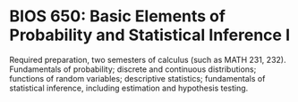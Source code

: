 # BIOS 650: Basic Elements of Probability and Statistical Inference I

Required preparation, two semesters of calculus (such as MATH 231, 232). Fundamentals of probability; discrete and continuous distributions; functions of random variables; descriptive statistics; fundamentals of statistical inference, including estimation and hypothesis testing.